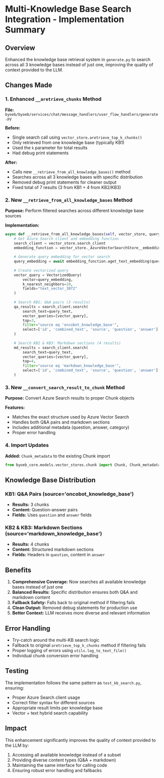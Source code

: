 # Multi-Knowledge Base Search Integration - Implementation Summary

## Overview
Enhanced the knowledge base retrieval system in `generate.py` to search across all 3 knowledge bases instead of just one, improving the quality of context provided to the LLM.

## Changes Made

### 1. Enhanced `__aretrieve_chunks` Method
**File:** `byoeb/byoeb/services/chat/message_handlers/user_flow_handlers/generate.py`

**Before:**
- Single search call using `vector_store.aretrieve_top_k_chunks()`
- Only retrieved from one knowledge base (typically KB1)
- Used the `k` parameter for total results
- Had debug print statements

**After:**
- Calls new `__retrieve_from_all_knowledge_bases()` method
- Searches across all 3 knowledge bases with specific distribution
- Removed debug print statements for cleaner output
- Fixed total of 7 results (3 from KB1 + 4 from KB2/KB3)

### 2. New `__retrieve_from_all_knowledge_bases` Method
**Purpose:** Perform filtered searches across different knowledge base sources

**Implementation:**
```python
async def __retrieve_from_all_knowledge_bases(self, vector_store, query_text):
    # Get Azure Search client and embedding function
    search_client = vector_store.search_client
    embedding_function = vector_store._AzureVectorSearchStore__embedding_function
    
    # Generate query embedding for vector search
    query_embedding = await embedding_function.aget_text_embedding(query_text)
    
    # Create vectorized query
    vector_query = VectorizedQuery(
        vector=query_embedding,
        k_nearest_neighbors=10,
        fields="text_vector_3072"
    )
    
    # Search KB1: Q&A pairs (3 results)
    qa_results = search_client.search(
        search_text=query_text,
        vector_queries=[vector_query],
        top=3,
        filter="source eq 'oncobot_knowledge_base'",
        select=['id', 'combined_text', 'source', 'question', 'answer']
    )
    
    # Search KB2 & KB3: Markdown sections (4 results)
    md_results = search_client.search(
        search_text=query_text,
        vector_queries=[vector_query],
        top=4,
        filter="source eq 'markdown_knowledge_base'",
        select=['id', 'combined_text', 'source', 'question', 'answer']
    )
```

### 3. New `__convert_search_result_to_chunk` Method
**Purpose:** Convert Azure Search results to proper Chunk objects

**Features:**
- Matches the exact structure used by Azure Vector Search
- Handles both Q&A pairs and markdown sections
- Includes additional metadata (question, answer, category)
- Proper error handling

### 4. Import Updates
**Added:** `Chunk_metadata` to the existing Chunk import
```python
from byoeb_core.models.vector_stores.chunk import Chunk, Chunk_metadata
```

## Knowledge Base Distribution

### KB1: Q&A Pairs (source='oncobot_knowledge_base')
- **Results:** 3 chunks
- **Content:** Question-answer pairs
- **Fields:** Uses `question` and `answer` fields

### KB2 & KB3: Markdown Sections (source='markdown_knowledge_base')
- **Results:** 4 chunks
- **Content:** Structured markdown sections
- **Fields:** Headers in `question`, content in `answer`

## Benefits

1. **Comprehensive Coverage:** Now searches all available knowledge bases instead of just one
2. **Balanced Results:** Specific distribution ensures both Q&A and markdown content
3. **Fallback Safety:** Falls back to original method if filtering fails
4. **Clean Output:** Removed debug statements for production use
5. **Better Context:** LLM receives more diverse and relevant information

## Error Handling

- Try-catch around the multi-KB search logic
- Fallback to original `aretrieve_top_k_chunks` method if filtering fails
- Proper logging of errors using `utils.log_to_text_file()`
- Individual chunk conversion error handling

## Testing

The implementation follows the same pattern as `test_kb_search.py`, ensuring:
- Proper Azure Search client usage
- Correct filter syntax for different sources
- Appropriate result limits per knowledge base
- Vector + text hybrid search capability

## Impact

This enhancement significantly improves the quality of context provided to the LLM by:
1. Accessing all available knowledge instead of a subset
2. Providing diverse content types (Q&A + markdown)
3. Maintaining the same interface for calling code
4. Ensuring robust error handling and fallbacks
